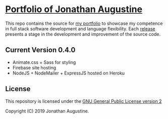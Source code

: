 # [Portfolio of Jonathan Augustine](https://jonoaugustine.com)

This repo contains the source for
[my portfolio](https://jonoaugustine.com) to showcase my
competence in full stack software development and language flexibility.
Each [release](https://github.com/JonoAugustine/portfolio/releases/tag/0.4.0)
presents a stage in the development and improvement of the source code.

## Current Version 0.4.0

- Animate.css + Sass for styling
- Firebase site hosting
- NodeJS + NodeMailer + ExpressJS hosted on Heroku

## License

This repository is licensed under the
[GNU General Public License version 2](https://opensource.org/licenses/GPL-2.0)

Copyright (C) 2019 Jonathan Augustine.
